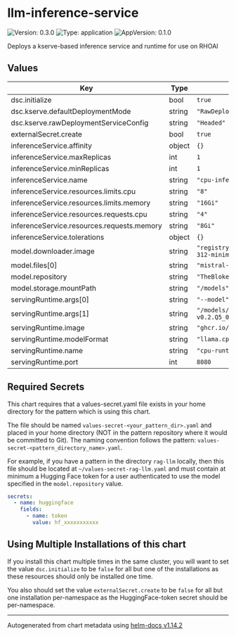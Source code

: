# llm-inference-service

![Version: 0.3.0](https://img.shields.io/badge/Version-0.3.0-informational?style=flat-square) ![Type: application](https://img.shields.io/badge/Type-application-informational?style=flat-square) ![AppVersion: 0.1.0](https://img.shields.io/badge/AppVersion-0.1.0-informational?style=flat-square)

Deploys a kserve-based inference service and runtime for use on RHOAI

## Values

| Key                                        | Type   | Default                                                      | Description |
| ------------------------------------------ | ------ | ------------------------------------------------------------ | ----------- |
| dsc.initialize                             | bool   | `true`                                                       |             |
| dsc.kserve.defaultDeploymentMode           | string | `"RawDeployment"`                                            |             |
| dsc.kserve.rawDeploymentServiceConfig      | string | `"Headed"`                                                   |             |
| externalSecret.create                      | bool   | `true`                                                       |             |
| inferenceService.affinity                  | object | `{}`                                                         |             |
| inferenceService.maxReplicas               | int    | `1`                                                          |             |
| inferenceService.minReplicas               | int    | `1`                                                          |             |
| inferenceService.name                      | string | `"cpu-inference-service"`                                    |             |
| inferenceService.resources.limits.cpu      | string | `"8"`                                                        |             |
| inferenceService.resources.limits.memory   | string | `"16Gi"`                                                     |             |
| inferenceService.resources.requests.cpu    | string | `"4"`                                                        |             |
| inferenceService.resources.requests.memory | string | `"8Gi"`                                                      |             |
| inferenceService.tolerations               | object | `{}`                                                         |             |
| model.downloader.image                     | string | `"registry.access.redhat.com/ubi10/python-312-minimal:10.0"` |             |
| model.files[0]                             | string | `"mistral-7b-instruct-v0.2.Q5_0.gguf"`                       |             |
| model.repository                           | string | `"TheBloke/Mistral-7B-Instruct-v0.2-GGUF"`                   |             |
| model.storage.mountPath                    | string | `"/models"`                                                  |             |
| servingRuntime.args[0]                     | string | `"--model"`                                                  |             |
| servingRuntime.args[1]                     | string | `"/models/mistral-7b-instruct-v0.2.Q5_0.gguf"`               |             |
| servingRuntime.image                       | string | `"ghcr.io/ggml-org/llama.cpp:server"`                        |             |
| servingRuntime.modelFormat                 | string | `"llama.cpp"`                                                |             |
| servingRuntime.name                        | string | `"cpu-runtime"`                                              |             |
| servingRuntime.port                        | int    | `8080`                                                       |             |

## Required Secrets

This chart requires that a values-secret.yaml file exists in your home directory for the pattern which is using this chart.

The file should be named `values-secret-<your_pattern_dir>.yaml` and placed in your home directory (NOT in the pattern repository where it would be committed to Git). The naming convention follows the pattern: `values-secret-<pattern_directory_name>.yaml`.

For example, if you have a pattern in the directory `rag-llm` locally, then this file should be located at `~/values-secret-rag-llm.yaml` and must contain at minimum a Hugging Face token for a user authenticated to use the model specified in the `model.repository` value.

```yaml
secrets:
  - name: huggingface
    fields:
      - name: token
        value: hf_xxxxxxxxxxx
```

## Using Multiple Installations of this chart

If you install this chart multiple times in the same cluster, you will want to set the value `dsc.initialize` to be `false` for all but one of the installations as these resources should only be installed one time.

You also should set the value `externalSecret.create` to be `false` for all but one installation per-namespace as the HuggingFace-token secret should be per-namespace.

---

Autogenerated from chart metadata using [helm-docs v1.14.2](https://github.com/norwoodj/helm-docs/releases/v1.14.2)
